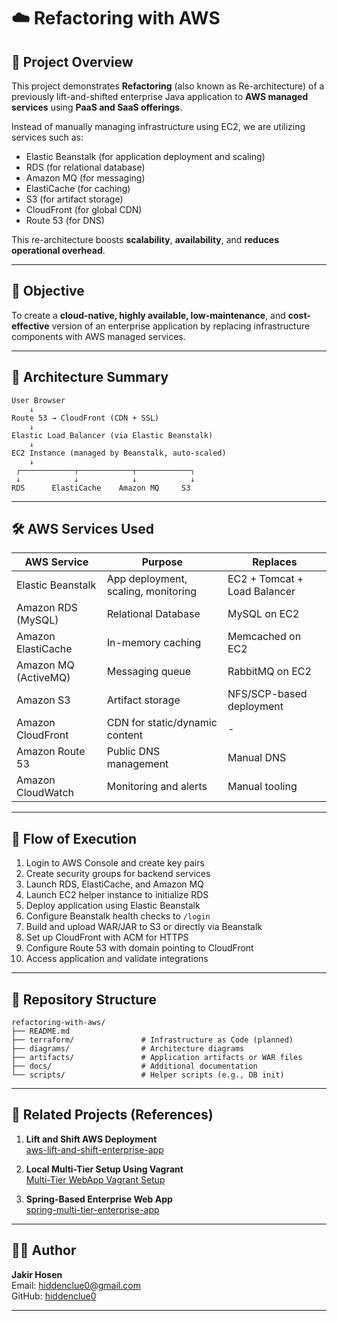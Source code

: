# ☁️ Refactoring with AWS

## 🧩 Project Overview

This project demonstrates **Refactoring** (also known as Re-architecture) of a previously lift-and-shifted enterprise Java application to **AWS managed services** using **PaaS and SaaS offerings**.

Instead of manually managing infrastructure using EC2, we are utilizing services such as:
- Elastic Beanstalk (for application deployment and scaling)
- RDS (for relational database)
- Amazon MQ (for messaging)
- ElastiCache (for caching)
- S3 (for artifact storage)
- CloudFront (for global CDN)
- Route 53 (for DNS)

This re-architecture boosts **scalability**, **availability**, and **reduces operational overhead**.

---

## 📌 Objective

To create a **cloud-native, highly available, low-maintenance**, and **cost-effective** version of an enterprise application by replacing infrastructure components with AWS managed services.

---

## 🧱 Architecture Summary

```plaintext
User Browser
    ↓
Route 53 → CloudFront (CDN + SSL)
    ↓
Elastic Load Balancer (via Elastic Beanstalk)
    ↓
EC2 Instance (managed by Beanstalk, auto-scaled)
    ↓
 ┌────────────┬────────────┬────────────┐
 ↓            ↓            ↓            ↓
RDS      ElastiCache    Amazon MQ     S3
```

---

## 🛠 AWS Services Used

| AWS Service           | Purpose                                | Replaces                     |
|-----------------------|----------------------------------------|------------------------------|
| Elastic Beanstalk     | App deployment, scaling, monitoring    | EC2 + Tomcat + Load Balancer |
| Amazon RDS (MySQL)    | Relational Database                    | MySQL on EC2                 |
| Amazon ElastiCache    | In-memory caching                      | Memcached on EC2             |
| Amazon MQ (ActiveMQ)  | Messaging queue                        | RabbitMQ on EC2              |
| Amazon S3             | Artifact storage                       | NFS/SCP-based deployment     |
| Amazon CloudFront     | CDN for static/dynamic content         | -                            |
| Amazon Route 53       | Public DNS management                  | Manual DNS                   |
| Amazon CloudWatch     | Monitoring and alerts                  | Manual tooling               |

---

## 🚀 Flow of Execution

1. Login to AWS Console and create key pairs
2. Create security groups for backend services
3. Launch RDS, ElastiCache, and Amazon MQ
4. Launch EC2 helper instance to initialize RDS
5. Deploy application using Elastic Beanstalk
6. Configure Beanstalk health checks to `/login`
7. Build and upload WAR/JAR to S3 or directly via Beanstalk
8. Set up CloudFront with ACM for HTTPS
9. Configure Route 53 with domain pointing to CloudFront
10. Access application and validate integrations

---

## 📂 Repository Structure

```plaintext
refactoring-with-aws/
├── README.md
├── terraform/               # Infrastructure as Code (planned)
├── diagrams/                # Architecture diagrams
├── artifacts/               # Application artifacts or WAR files
├── docs/                    # Additional documentation
└── scripts/                 # Helper scripts (e.g., DB init)
```

---

## 🔗 Related Projects (References)

1. **Lift and Shift AWS Deployment**  
   [aws-lift-and-shift-enterprise-app](https://github.com/hiddenclue0/aws-lift-and-shift-enterprise-app)

2. **Local Multi-Tier Setup Using Vagrant**  
   [Multi-Tier WebApp Vagrant Setup](https://github.com/hiddenclue0/Multi-Tier-WebApp-Vagrant-Setup-Manually-.git)

3. **Spring-Based Enterprise Web App**  
   [spring-multi-tier-enterprise-app](https://github.com/hiddenclue0/spring-multi-tier-enterprise-app.git)

---

## 👨‍💻 Author

**Jakir Hosen**  
Email: hiddenclue0@gmail.com  
GitHub: [hiddenclue0](https://github.com/hiddenclue0)

---
